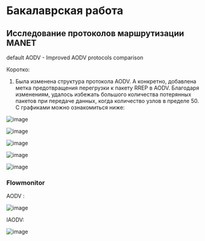 # Бакалаврская работа
## Исследование протоколов маршрутизации MANET
default AODV - Improved AODV protocols comparison

Коротко: 
1) Была изменена структура протокола AODV. А конкретно, добавлена метка предотвращения перегрузки к пакету RREP в AODV. Благодаря изменениям, удалось избежать большого количества потерянных пакетов при передаче данных, когда количество узлов в пределе 50. С графиками можно ознакомиться ниже:

![image](https://github.com/Depth-monster/Senior-thesis-improved-AODV/assets/122405130/268b47fe-e8d8-41db-99fd-c02b5e9b0f4e)

![image](https://github.com/Depth-monster/Senior-thesis-improved-AODV/assets/122405130/1368997a-8d96-42f3-83da-6a05d4d70c01)

![image](https://github.com/Depth-monster/Senior-thesis-improved-AODV/assets/122405130/d1f02f52-6284-48c7-b680-e10d67c5f586)

![image](https://github.com/Depth-monster/Senior-thesis-improved-AODV/assets/122405130/1c76716a-9c06-4b46-8bd9-00f421186072)

![image](https://github.com/Depth-monster/Senior-thesis-improved-AODV/assets/122405130/5aea9631-ce90-4e09-b7b4-30da99f364a2)


### Flowmonitor

AODV :

![image](https://github.com/Depth-monster/Senior-thesis-improved-AODV/assets/122405130/806a4e59-25a2-4cdc-a452-c8cb79e0556e)


IAODV:

![image](https://github.com/Depth-monster/Senior-thesis-improved-AODV/assets/122405130/6a3fa242-b7fb-4c59-94aa-e2ccc5e40800)

